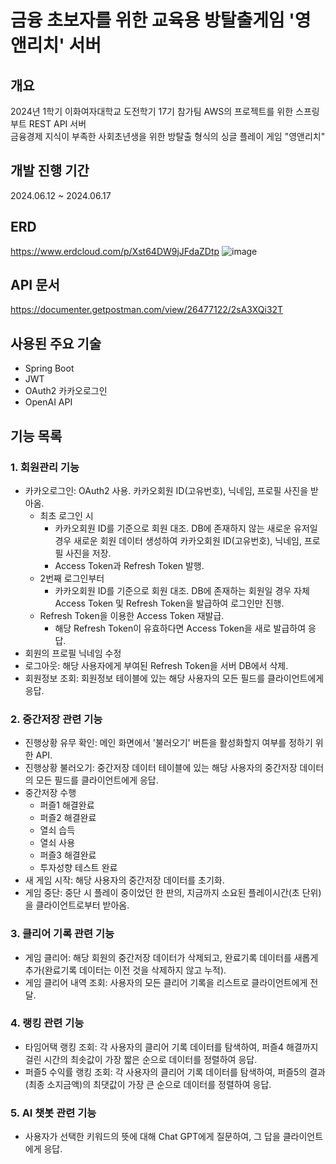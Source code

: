 # 금융 초보자를 위한 교육용 방탈출게임 '영앤리치' 서버
## 개요
2024년 1학기 이화여자대학교 도전학기 17기 참가팀 AWS의 프로젝트를 위한 스프링 부트 REST API 서버<br>
금융경제 지식이 부족한 사회초년생을 위한 방탈출 형식의 싱글 플레이 게임 "영앤리치"

## 개발 진행 기간
2024.06.12 ~ 2024.06.17

## ERD
https://www.erdcloud.com/p/Xst64DW9jJFdaZDtp
![image](https://github.com/YoungNRich2024/YoungNRich_Server/assets/87855493/25fa46b4-db58-468b-857d-4f7863c97a9f)


## API 문서
https://documenter.getpostman.com/view/26477122/2sA3XQi32T

## 사용된 주요 기술
- Spring Boot
- JWT
- OAuth2 카카오로그인
- OpenAI API

## 기능 목록
### 1. 회원관리 기능
- 카카오로그인: OAuth2 사용. 카카오회원 ID(고유번호), 닉네임, 프로필 사진을 받아옴.
  - 최초 로그인 시
    - 카카오회원 ID를 기준으로 회원 대조. DB에 존재하지 않는 새로운 유저일 경우 새로운 회원 데이터 생성하여 카카오회원 ID(고유번호), 닉네임, 프로필 사진을 저장.
    - Access Token과 Refresh Token 발행.
  - 2번째 로그인부터
    - 카카오회원 ID를 기준으로 회원 대조. DB에 존재하는 회원일 경우 자체 Access Token 및 Refresh Token을 발급하여 로그인만 진행.
  - Refresh Token을 이용한 Access Token 재발급.
    - 해당 Refresh Token이 유효하다면 Access Token을 새로 발급하여 응답.
- 회원의 프로필 닉네임 수정
- 로그아웃: 해당 사용자에게 부여된 Refresh Token을 서버 DB에서 삭제.
- 회원정보 조회: 회원정보 테이블에 있는 해당 사용자의 모든 필드를 클라이언트에게 응답.
### 2. 중간저장 관련 기능
- 진행상황 유무 확인: 메인 화면에서 '불러오기' 버튼을 활성화할지 여부를 정하기 위한 API.
- 진행상황 불러오기: 중간저장 데이터 테이블에 있는 해당 사용자의 중간저장 데이터의 모든 필드를 클라이언트에게 응답.
- 중간저장 수행
  - 퍼즐1 해결완료
  - 퍼즐2 해결완료
  - 열쇠 습득
  - 열쇠 사용
  - 퍼즐3 해결완료
  - 투자성향 테스트 완료
- 새 게임 시작: 해당 사용자의 중간저장 데이터를 초기화.
- 게임 중단: 중단 시 플레이 중이었던 한 판의, 지금까지 소요된 플레이시간(초 단위)을 클라이언트로부터 받아옴.
### 3. 클리어 기록 관련 기능
- 게임 클리어: 해당 회원의 중간저장 데이터가 삭제되고, 완료기록 데이터를 새롭게 추가(완료기록 데이터는 이전 것을 삭제하지 않고 누적).
- 게임 클리어 내역 조회: 사용자의 모든 클리어 기록을 리스트로 클라이언트에게 전달.
### 4. 랭킹 관련 기능
- 타임어택 랭킹 조회: 각 사용자의 클리어 기록 데이터를 탐색하여, 퍼즐4 해결까지 걸린 시간의 최솟값이 가장 짧은 순으로 데이터를 정렬하여 응답.
- 퍼즐5 수익률 랭킹 조회: 각 사용자의 클리어 기록 데이터를 탐색하여, 퍼즐5의 결과(최종 소지금액)의 최댓값이 가장 큰 순으로 데이터를 정렬하여 응답.
### 5. AI 챗봇 관련 기능
- 사용자가 선택한 키워드의 뜻에 대해 Chat GPT에게 질문하여, 그 답을 클라이언트에게 응답.
